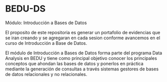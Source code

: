 # BEDU-DS
Módulo: Introducción a Bases de Datos

El proposito de este repositoria es generar un portafolio de evidencias que se iran creando y se agregaran en cada sesion conforme avancemos en el curso de Introducción a Base de Datos.

El módulo de Introducción a Bases de Datos forma parte del programa Data Analysis en BEDU y tiene como principal objetivo conocer los principales conceptos que ahondan las bases de datos y ponerlos en práctica mediante la generación de consultas a través sistemas gestores de bases de datos relacionales y no relacionales.
